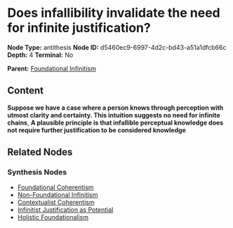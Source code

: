 # Does infallibility invalidate the need for infinite justification?

**Node Type:** antithesis
**Node ID:** d5460ec9-6997-4d2c-bd43-a51a1dfcb66c
**Depth:** 4
**Terminal:** No

**Parent:** [Foundational Infinitism](foundational-infinitism-synthesis-f8fe138c-97b8-4a93-8136-e63639cdc767.md)

## Content

**Suppose we have a case where a person knows through perception with utmost clarity and certainty. This intuition suggests no need for infinite chains**, **A plausible principle is that infallible perceptual knowledge does not require further justification to be considered knowledge**

## Related Nodes

### Synthesis Nodes

- [Foundational Coherentism](foundational-coherentism-synthesis-48893095-281d-441b-aa76-8a0b1ab83a9e.md)
- [Non-Foundational Infinitism](non-foundational-infinitism-synthesis-483529cb-3a41-424a-a013-23b52adcbcf7.md)
- [Contextualist Coherentism](contextualist-coherentism-synthesis-7937f98f-ea88-401e-9f70-5cdea36e208d.md)
- [Infinitist Justification as Potential](infinitist-justification-as-potential-synthesis-d3e6291c-9bfc-47d1-b4e9-b6886afd22f6.md)
- [Holistic Foundationalism](holistic-foundationalism-synthesis-9576c28c-8917-4f4b-a282-ce194ca49153.md)
